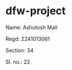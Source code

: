 # dfw-project
<p> Name: Ashutosh Mall</p>
<p> Regd: 2241013061</p>
<p> Section: 34</p>
<p> Sl. no.: 22</p>

